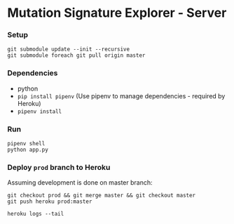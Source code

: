 # Mutation Signature Explorer - Server

### Setup
```
git submodule update --init --recursive
git submodule foreach git pull origin master
```

### Dependencies
- python
- `pip install pipenv` (Use pipenv to manage dependencies - required by Heroku)
- `pipenv install`

### Run
```
pipenv shell
python app.py
```

### Deploy `prod` branch to Heroku
Assuming development is done on master branch:
```
git checkout prod && git merge master && git checkout master
git push heroku prod:master

heroku logs --tail
```

